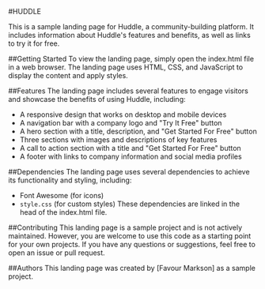 #HUDDLE

This is a sample landing page for Huddle, a community-building platform. It includes information about Huddle's features and benefits, as well as links to try it for free.

##Getting Started
To view the landing page, simply open the index.html file in a web browser. The landing page uses HTML, CSS, and JavaScript to display the content and apply styles.

##Features
The landing page includes several features to engage visitors and showcase the benefits of using Huddle, including:

- A responsive design that works on desktop and mobile devices
- A navigation bar with a company logo and "Try It Free" button
- A hero section with a title, description, and "Get Started For Free" button
- Three sections with images and descriptions of key features
- A call to action section with a title and "Get Started For Free" button
- A footer with links to company information and social media profiles

##Dependencies
The landing page uses several dependencies to achieve its functionality and styling, including:

- Font Awesome (for icons)
- `style.css` (for custom styles)
These dependencies are linked in the head of the index.html file.

##Contributing
This landing page is a sample project and is not actively maintained. However, you are welcome to use this code as a starting point for your own projects. If you have any questions or suggestions, feel free to open an issue or pull request.

##Authors
This landing page was created by [Favour Markson] as a sample project.

